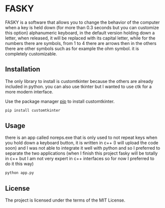 # FASKY

FASKY is a software that allows you to change the behavior of the computer when a key is held down (for more than 0.3 seconds but you can customize this option) alphanumeric keyboard, in the default version holding down a letter, when released, it will be replaced with its capital letter, while for the numbers there are symbols, from 1 to 4 there are arrows then in the others there are other symbols such as for example the ohm symbol. it is completely customizable.

## Installation
The only library to install is customtkinter because the others are already included in python. you can also use tkinter but I wanted to use ctk for a more modern interface.

Use the package manager [pip](https://pip.pypa.io/en/stable/) to install customtkinter.


```bash
pip install customtkinter
```

## Usage
there is an app called noreps.exe that is only used to not repeat keys when you hold down a keyboard button, it is written in c++ (I will upload the code soon) and I was not able to integrate it well with python and so I preferred to separate the two applications (when I finish this project fasky will be totally in c++ but I am not very expert in c++ interfaces so for now I preferred to do it this way)
```bash
python app.py
```

## License
The project is licensed under the terms of the MIT License.
